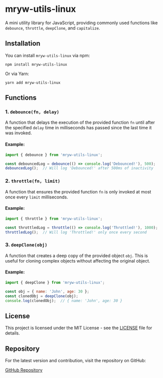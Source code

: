 
# mryw-utils-linux

A mini utility library for JavaScript, providing commonly used functions like `debounce`, `throttle`, `deepClone`, and `capitalize`.

## Installation

You can install `mryw-utils-linux` via npm:

```
npm install mryw-utils-linux
```

Or via Yarn:

```
yarn add mryw-utils-linux
```

## Functions

### 1. `debounce(fn, delay)`

A function that delays the execution of the provided function `fn` until after the specified `delay` time in milliseconds has passed since the last time it was invoked.

#### Example:

```javascript
import { debounce } from 'mryw-utils-linux';

const debouncedLog = debounce(() => console.log('Debounced!'), 500);
debouncedLog();  // Will log 'Debounced!' after 500ms of inactivity
```

### 2. `throttle(fn, limit)`

A function that ensures the provided function `fn` is only invoked at most once every `limit` milliseconds.

#### Example:

```javascript
import { throttle } from 'mryw-utils-linux';

const throttledLog = throttle(() => console.log('Throttled!'), 1000);
throttledLog();  // Will log 'Throttled!' only once every second
```

### 3. `deepClone(obj)`

A function that creates a deep copy of the provided object `obj`. This is useful for cloning complex objects without affecting the original object.

#### Example:

```javascript
import { deepClone } from 'mryw-utils-linux';

const obj = { name: 'John', age: 30 };
const clonedObj = deepClone(obj);
console.log(clonedObj);  // { name: 'John', age: 30 }
```

## License

This project is licensed under the MIT License - see the [LICENSE](MIT.LICENSE) file for details.

## Repository

For the latest version and contribution, visit the repository on GitHub:

[GitHub Repository](https://github.com/mangoRyw/mryw-utils-linux)

